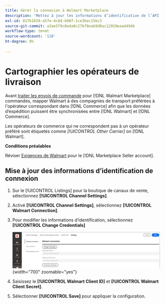 ```yaml
---
title: Gérer la connexion à Walmart Marketplace
description: 'Mettez à jour les informations d’identification de l’API pour autoriser la connexion entre un [DNL! Commerce] vue de magasin et la variable [!DNL Walmart Marketplace]. The connection is required to connect [!DNL Commerce] listes de produits et synchronisez les données de stock, de prix, de commande et d’expédition entre [!DNL Commerce] et le Walmart.'
exl-id: 817b1b58-a57e-4c8d-b08f-1ce3bec15bc3
source-git-commit: a3ae579c0eda0c27bf8eab9d0ac12919eaad494b
workflow-type: tm+mt
source-wordcount: '118'
ht-degree: 0%

---
```


# Cartographier les opérateurs de livraison

Avant [traiter les envois de commande](process-orders.md#ship-an-order) pour [!DNL Walmart Marketplace] commandes, mapper Walmart à des compagnies de transport préférées à l&#39;opérateur correspondant dans [!DNL Commerce] afin que les données d’expédition puissent être synchronisées entre [!DNL Walmart] et [!DNL Commerce].

Les opérateurs de commerce qui ne correspondent pas à un opérateur préféré sont étiquetés comme *[!UICONTROL Other Carrier]* on [!DNL Walmart].

**Conditions préalables**

Réviser [Exigences de Walmart](walmart-requirements.md) pour le [!DNL Marketplace Seller account].

## Mise à jour des informations d’identification de connexion

1. Sur le [!UICONTROL Listings] pour la boutique de canaux de vente, sélectionnez **[!UICONTROL Channel Settings]**.

1. Activé **[!UICONTROL Channel Settings]**, sélectionnez **[!UICONTROL Walmart Connection]**.

1. Pour modifier les informations d’identification, sélectionnez **[!UICONTROL Change Credentials]**

   ![Mise à jour des informations d’identification de l’API Walmart pour autoriser la connexion](assets/update-connection-credentials.png){width="700" zoomable="yes"}

1. Saisissez le **[!UICONTROL Walmart Client ID]** et **[!UICONTROL Walmart Client Secret]**.

1. Sélectionner **[!UICONTROL Save]** pour appliquer la configuration.
